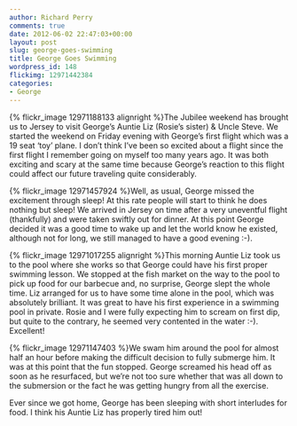 ```yaml
---
author: Richard Perry
comments: true
date: 2012-06-02 22:47:03+00:00
layout: post
slug: george-goes-swimming
title: George Goes Swimming
wordpress_id: 148
flickimg: 12971442384
categories:
- George
---
```


{% flickr_image 12971188133 alignright %}The Jubilee weekend has brought us to Jersey to visit George’s
Auntie Liz (Rosie’s sister) & Uncle Steve. We started the weekend on Friday evening with
George’s first flight which was a 19 seat ‘toy’ plane. I don’t think I’ve been so excited
about a flight since the first flight I remember going on myself too many years ago. It was
both exciting and scary at the same time because George’s reaction to this flight could affect
our future traveling quite considerably.

{% flickr_image 12971457924 %}Well, as usual, George missed the excitement through sleep! At this rate
people will start to think he does nothing but sleep! We arrived in Jersey on time after a
very uneventful flight (thankfully) and were taken swiftly out for dinner. At this point
George decided it was a good time to wake up and let the world know he existed, although not
for long, we still managed to have a good evening :-).

{% flickr_image 12971017255 alignright %}This morning Auntie Liz took us to the pool where she works so
that George could have his first proper swimming lesson. We stopped at the fish market on the
way to the pool to pick up food for our barbecue and, no surprise, George slept the whole time.
Liz arranged for us to have some time alone in the pool, which was absolutely brilliant. It was
great to have his first experience in a swimming pool in private. Rosie and I were fully
expecting him to scream on first dip, but quite to the contrary, he seemed very contented in
the water :-). Excellent!

{% flickr_image 12971147403 %}We swam him around the pool for almost half an hour before making the
difficult decision to fully submerge him. It was at this point that the fun stopped. George
screamed his head off as soon as he resurfaced, but we’re not too sure whether that was all
down to the submersion or the fact he was getting hungry from all the exercise.

Ever since we got home, George has been sleeping with short interludes for food. I think his
Auntie Liz has properly tired him out!
